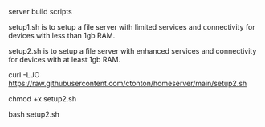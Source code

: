 server build scripts

setup1.sh is to setup a file server with limited services and connectivity for devices with less than 1gb RAM.

setup2.sh is to setup a file server with enhanced services and connectivity for devices with at least 1gb RAM.

curl -LJO https://raw.githubusercontent.com/ctonton/homeserver/main/setup2.sh

chmod +x setup2.sh

bash setup2.sh
